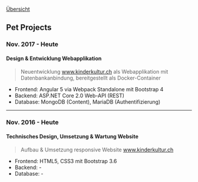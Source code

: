 [Übersicht](README.md)

## Pet Projects

### Nov. 2017 - Heute

#### Design & Entwicklung Webapplikation

> Neuentwicklung www.kinderkultur.ch als Webapplikation mit Datenbankanbindung, bereitgestellt als Docker-Container
* Frontend: Angular 5 via Webpack Standalone mit Bootstrap 4
* Backend: ASP.NET Core 2.0 Web-API (REST)
* Database: MongoDB (Content), MariaDB (Authentifizierung)

---

### Nov. 2016 - Heute

#### Technisches Design, Umsetzung & Wartung Website

> Aufbau & Umsetzung responsive Website www.kinderkultur.ch
* Frontend: HTML5, CSS3 mit Bootstrap 3.6
* Backend: -
* Database: -

